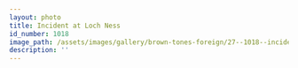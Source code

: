```yaml
---
layout: photo
title: Incident at Loch Ness
id_number: 1018
image_path: /assets/images/gallery/brown-tones-foreign/27--1018--incident-at-loch-ness.jpg
description: ''
---
```

